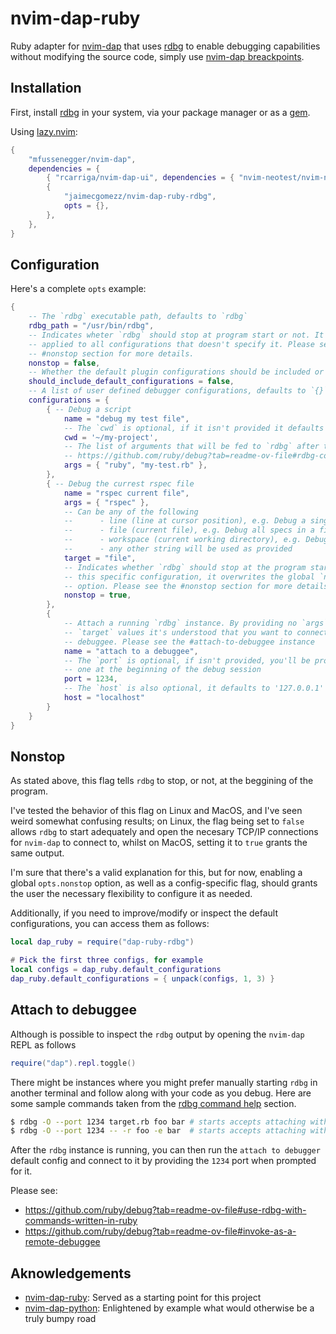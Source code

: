 # nvim-dap-ruby
Ruby adapter for [nvim-dap](https://github.com/mfussenegger/nvim-dap) that uses
[rdbg](https://github.com/ruby/debug) to enable debugging capabilities without
modifying the source code, simply use [nvim-dap breackpoints](https://github.com/mfussenegger/nvim-dap?tab=readme-ov-file#usage).

## Installation

First, install [rdbg](https://github.com/ruby/debug) in your system, via your
package manager or as a
[gem](https://guides.rubygems.org/rubygems-basics/#installing-gems).

Using [lazy.nvim](https://github.com/folke/lazy.nvim):
```lua
{
    "mfussenegger/nvim-dap",
    dependencies = {
        { "rcarriga/nvim-dap-ui", dependencies = { "nvim-neotest/nvim-nio" } }, -- optional, but recommended
        {
            "jaimecgomezz/nvim-dap-ruby-rdbg",
            opts = {},
        },
    },
}
```

## Configuration

Here's a complete `opts` example:
```lua
{
    -- The `rdbg` executable path, defaults to `rdbg`
    rdbg_path = "/usr/bin/rdbg",
    -- Indicates wheter `rdbg` should stop at program start or not. It is
    -- applied to all configurations that doesn't specify it. Please see the
    -- #nonstop section for more details.
    nonstop = false,
    -- Whether the default plugin configurations should be included or not, defaults to `true`
    should_include_default_configurations = false,
    -- A list of user defined debugger configurations, defaults to `{}`
    configurations = {
        { -- Debug a script
            name = "debug my test file",
            -- The `cwd` is optional, if it isn't provided it defaults to `vim.fn.getcwd`
            cwd = '~/my-project',
            -- The list of arguments that will be fed to `rdbg` after the `--command --` flags, please see:
            -- https://github.com/ruby/debug?tab=readme-ov-file#rdbg-command-help
            args = { "ruby", "my-test.rb" },
        },
        { -- Debug the currest rspec file
            name = "rspec current file",
            args = { "rspec" },
            -- Can be any of the following
            --      - line (line at cursor position), e.g. Debug a single spec
            --      - file (current file), e.g. Debug all specs in a file
            --      - workspace (current working directory), e.g. Debug all specs
            --      - any other string will be used as provided
            target = "file",
            -- Indicates whether `rdbg` should stop at the program start for
            -- this specific configuration, it overwrites the global `nonstop`
            -- option. Please see the #nonstop section for more details.
            nonstop = true,
        },
        { 
            -- Attach a running `rdbg` instance. By providing no `args` nor
            -- `target` values it's understood that you want to connect to a
            -- debuggee. Please see the #attach-to-debuggee instance
            name = "attach to a debuggee",
            -- The `port` is optional, if isn't provided, you'll be prompted for
            -- one at the beginning of the debug session
            port = 1234,
            -- The `host` is also optional, it defaults to '127.0.0.1'
            host = "localhost"
        }
    }
}
```

## Nonstop
As stated above, this flag tells `rdbg` to stop, or not, at the beggining of the
program. 

I've tested the behavior of this flag on Linux and MacOS, and I've seen weird
somewhat confusing results; on Linux, the flag being set to `false` allows
`rdbg` to start adequately and open the necesary TCP/IP connections for
`nvim-dap` to connect to, whilst on MacOS, setting it to `true` grants the same
output.

I'm sure that there's a valid explanation for this, but for now, enabling a
global `opts.nonstop` option, as well as a config-specific flag, should grants
the user the necessary flexibility to configure it as needed.

Additionally, if you need to improve/modify or inspect the default
configurations, you can access them as follows:

```lua
local dap_ruby = require("dap-ruby-rdbg")

# Pick the first three configs, for example
local configs = dap_ruby.default_configurations
dap_ruby.default_configurations = { unpack(configs, 1, 3) }
```

## Attach to debuggee
Although is possible to inspect the `rdbg` output by opening the `nvim-dap`
REPL as follows

```lua
require("dap").repl.toggle()
```

There might be instances where you might prefer manually starting `rdbg` in
another terminal and follow along with your code as you debug. Here are some
sample commands taken from the [rdbg command help](https://github.com/ruby/debug?tab=readme-ov-file#rdbg-command-help)
section.

```sh
$ rdbg -O --port 1234 target.rb foo bar # starts accepts attaching with TCP/IP localhost:1234.
$ rdbg -O --port 1234 -- -r foo -e bar  # starts accepts attaching with TCP/IP localhost:1234.
```

After the `rdbg` instance is running, you can then run the `attach to debugger`
default config and connect to it by providing the `1234` port when prompted for
it.

Please see:
- https://github.com/ruby/debug?tab=readme-ov-file#use-rdbg-with-commands-written-in-ruby
- https://github.com/ruby/debug?tab=readme-ov-file#invoke-as-a-remote-debuggee

## Aknowledgements

- [nvim-dap-ruby](https://github.com/suketa/nvim-dap-ruby): Served as a starting point for this project
- [nvim-dap-python](https://github.com/mfussenegger/nvim-dap-python): Enlightened by example what would otherwise be a truly bumpy road

